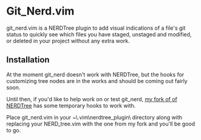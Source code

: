 Git\_Nerd.vim
===========

git\_nerd.vim is a NERDTree plugin to add visual indications of a file's
git status to quickly see which files you have staged, unstaged and
modified, or deleted in your project without any extra work.


Installation
------------

At the moment git\_nerd doesn't work with NERDTree, but the hooks for
customizing tree nodes are in the works and should be coming out fairly
soon.

Until then, if you'd like to help work on or test git\_nerd, [my fork of
of NERDTree](https://github.com/swerner/nerdtree/tree/display_string_hooks) has
some temporary hooks to work with.

Place git\_nerd.vim in your ~\\.vim\\nerdtree\_plugin\\ directory along
with replacing your NERD\_tree.vim with the one from my fork and you'll
be good to go.



